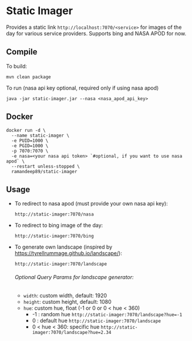 # Static Imager
Provides a static link `http://localhost:7070/<service>` for images of the day for various service providers.
Supports bing and NASA APOD for now.  

## Compile
To build:
```shell
mvn clean package
```
To run (nasa api key optional, required only if using nasa apod)
```shell
java -jar static-imager.jar --nasa <nasa_apod_api_key> 
```
## Docker
```shell
docker run -d \
  --name static-imager \
  -e PUID=1000 \
  -e PGID=1000 \
  -p 7070:7070 \
  -e nasa=<your nasa api token> `#optional, if you want to use nasa apod` \
  --restart unless-stopped \
  ramandeep89/static-imager
```

## Usage
* To redirect to nasa apod (must provide your own nasa api key):

  `http://static-imager:7070/nasa`


* To redirect to bing image of the day:

  `http://static-imager:7070/bing`


* To generate own landscape (inspired by https://tyrellrummage.github.io/landscape/):

  `http://static-imager:7070/landscape`
  
  ###### Optional Query Params for landscape generator:
  * `width`: custom width, default: 1920
  * `height`: custom height, default: 1080
  * `hue`: custom hue, float (-1 or 0 or 0 < hue < 360)
    * -1 : random hue `http://static-imager:7070/landscape?hue=-1`
    * 0 : default hue `http://static-imager:7070/landscape`
    * 0 < hue < 360: specific hue `http://static-imager:7070/landscape?hue=2.34`
